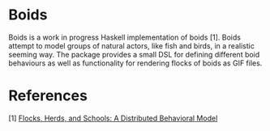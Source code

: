 # Boids

Boids is a work in progress Haskell implementation of boids [1].
Boids attempt to model groups of natural actors, like fish and birds,
in a realistic seeming way. The package provides a small DSL for
defining different boid behaviours as well as functionality for
rendering flocks of boids as GIF files.

# References
\[1\] [Flocks, Herds, and Schools: A Distributed Behavioral Model](http://www.red3d.com/cwr/papers/1987/boids.html)
